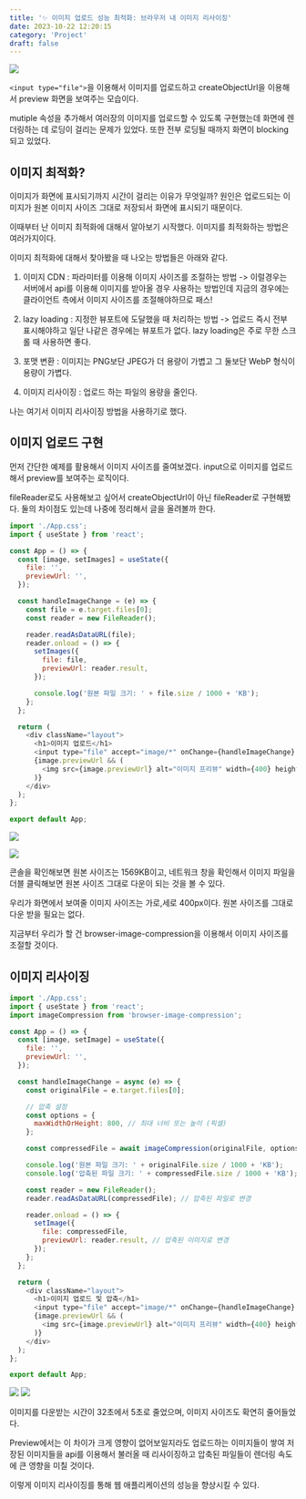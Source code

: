 ```yaml
---
title: '✨ 이미지 업로드 성능 최적화: 브라우저 내 이미지 리사이징'
date: 2023-10-22 12:20:15
category: 'Project'
draft: false
---
```


![](https://velog.velcdn.com/images/saseungg/post/62f809cf-cd9e-418d-aa09-92a8d1c0b0eb/image.gif)

`<input type="file">`을 이용해서 이미지를 업로드하고 createObjectUrl을 이용해서 preview 화면을 보여주는 모습이다.

mutiple 속성을 추가해서 여러장의 이미지를 업로드할 수 있도록 구현했는데 화면에 렌더링하는 데 로딩이 걸리는 문제가 있었다. 또한 전부 로딩될 때까지 화면이 blocking 되고 있었다.

## 이미지 최적화?
이미지가 화면에 표시되기까지 시간이 걸리는 이유가 무엇일까? 원인은 업로드되는 이미지가 원본 이미지 사이즈 그대로 저장되서 화면에 표시되기 때문이다.

이때부터 난 이미지 최적화에 대해서 알아보기 시작했다.
이미지를 최적화하는 방법은 여러가지이다.

이미지 최적화에 대해서 찾아봤을 때 나오는 방법들은 아래와 같다.

1. 이미지 CDN : 파라미터를 이용해 이미지 사이즈를 조절하는 방법
	-> 이럴경우는 서버에서 api를 이용해 이미지를 받아올 경우 사용하는 방법인데 지금의 경우에는 클라이언트 측에서 이미지 사이즈를 조절해야하므로 패스!

2. lazy loading : 지정한 뷰포트에 도달했을 때 처리하는 방법
  -> 업로드 즉시 전부 표시해야하고 일단 나같은 경우에는 뷰포트가 없다. lazy loading은 주로 무한 스크롤 때 사용하면 좋다.
  
3. 포맷 변환 : 이미지는 PNG보단 JPEG가 더 용량이 가볍고 그 둘보단 WebP 형식이 용량이 가볍다.
  
4. 이미지 리사이징 : 업로드 하는 파일의 용량을 줄인다.

나는 여기서 이미지 리사이징 방법을 사용하기로 했다.


## 이미지 업로드 구현

먼저 간단한 예제를 활용해서 이미지 사이즈를 줄여보겠다.
input으로 이미지를 업로드해서 preview를 보여주는 로직이다.

fileReader로도 사용해보고 싶어서 createObjectUrl이 아닌 fileReader로 구현해봤다. 둘의 차이점도 있는데 나중에 정리해서 글을 올려볼까 한다. 

```js
import './App.css';
import { useState } from 'react';

const App = () => {
  const [image, setImages] = useState({
    file: '',
    previewUrl: '',
  });

  const handleImageChange = (e) => {
    const file = e.target.files[0];
    const reader = new FileReader();

    reader.readAsDataURL(file);
    reader.onload = () => {
      setImages({
        file: file,
        previewUrl: reader.result,
      });

      console.log('원본 파일 크기: ' + file.size / 1000 + 'KB');
    };
  };

  return (
    <div className="layout">
      <h1>이미지 업로드</h1>
      <input type="file" accept="image/*" onChange={handleImageChange} />
      {image.previewUrl && (
        <img src={image.previewUrl} alt="이미지 프리뷰" width={400} height={400} />
      )}
    </div>
  );
};

export default App;
```

![](https://velog.velcdn.com/images/saseungg/post/866022da-0702-46e7-bd51-84c58003a75f/image.png)

![](https://velog.velcdn.com/images/saseungg/post/3efb8c64-1ca4-46e0-8b5b-1415c14ed651/image.png)

콘솔을 확인해보면 원본 사이즈는 1569KB이고,
네트워크 창을 확인해서 이미지 파일을 더블 클릭해보면 원본 사이즈 그대로 다운이 되는 것을 볼 수 있다.

우리가 화면에서 보여줄 이미지 사이즈는 가로,세로 400px이다. 원본 사이즈를 그대로 다운 받을 필요는 없다.

지금부터 우리가 할 건 browser-image-compression을 이용해서 이미지 사이즈를 조절할 것이다.

## 이미지 리사이징
```js
import './App.css';
import { useState } from 'react';
import imageCompression from 'browser-image-compression';

const App = () => {
  const [image, setImage] = useState({
    file: '',
    previewUrl: '',
  });

  const handleImageChange = async (e) => {
    const originalFile = e.target.files[0];

    // 압축 설정
    const options = {
      maxWidthOrHeight: 800, // 최대 너비 또는 높이 (픽셀)
    };

    const compressedFile = await imageCompression(originalFile, options);

    console.log('원본 파일 크기: ' + originalFile.size / 1000 + 'KB');
    console.log('압축된 파일 크기: ' + compressedFile.size / 1000 + 'KB');

    const reader = new FileReader();
    reader.readAsDataURL(compressedFile); // 압축된 파일로 변경

    reader.onload = () => {
      setImage({
        file: compressedFile,
        previewUrl: reader.result, // 압축된 이미지로 변경
      });
    };
  };

  return (
    <div className="layout">
      <h1>이미지 업로드 및 압축</h1>
      <input type="file" accept="image/*" onChange={handleImageChange} />
      {image.previewUrl && (
        <img src={image.previewUrl} alt="이미지 프리뷰" width={400} height={400} />
      )}
    </div>
  );
};

export default App;

```
![](https://velog.velcdn.com/images/saseungg/post/6aa05182-53c1-4e4b-b0f8-520f1b3ecb18/image.png)
![](https://velog.velcdn.com/images/saseungg/post/09b21354-86f4-44c5-ac3e-978895b4a0c4/image.png)

이미지를 다운받는 시간이 32초에서 5초로 줄었으며, 이미지 사이즈도 확연히 줄어들었다. 

Preview에서는 이 차이가 크게 영향이 없어보일지라도 업로드하는 이미지들이 쌓여 저장된 이미지들을 api를 이용해서 불러올 때 리사이징하고 압축된 파일들이 렌더링 속도에 큰 영향을 미칠 것이다.

이렇게 이미지 리사이징를 통해 웹 애플리케이션의 성능을 향상시킬 수 있다.